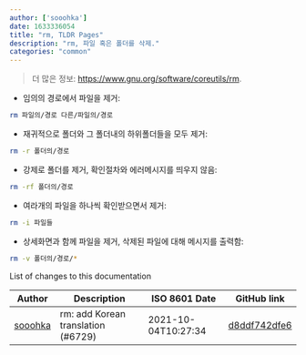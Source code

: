 ```yaml
---
author: ['sooohka']
date: 1633336054
title: "rm, TLDR Pages"
description: "rm, 파일 혹은 폴더를 삭제."
categories: "common"
---
```

> 더 많은 정보: <https://www.gnu.org/software/coreutils/rm>.

- 임의의 경로에서 파일을 제거:

```bash
rm 파일의/경로 다른/파일의/경로
```

- 재귀적으로 폴더와 그 폴더내의 하위폴더들을 모두 제거:

```bash
rm -r 폴더의/경로
```

- 강제로 폴더를 제거, 확인절차와 에러메시지를 띄우지 않음:

```bash
rm -rf 폴더의/경로
```

- 여라개의 파일을 하나씩 확인받으면서 제거:

```bash
rm -i 파일들
```

- 상세화면과 함께 파일을 제거, 삭제된 파일에 대해 메시지를 출력함:

```bash
rm -v 폴더의/경로/*
```
List of changes to this documentation


Author | Description | ISO 8601 Date | GitHub link
------|-----|-----|-----
[sooohka](mailto:shkorea1004@gmail.com) | rm: add Korean translation (#6729) | 2021-10-04T10:27:34 | [d8ddf742dfe6](https://github.com/tldr-pages/tldr/commit/d8ddf742dfe68c7a70bfa4383f518a757f85b949)

